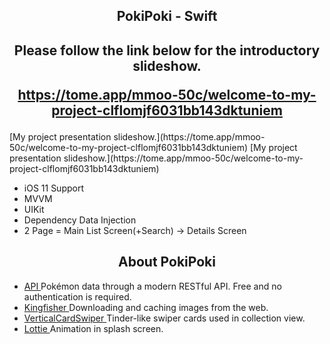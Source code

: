<h2 align="center">
PokiPoki - Swift </a> 
</h2>

<h2 align="center">
  Please follow the link below for the introductory slideshow.
  
https://tome.app/mmoo-50c/welcome-to-my-project-clflomjf6031bb143dktuniem </a>
</h2>
[My project presentation slideshow.](https://tome.app/mmoo-50c/welcome-to-my-project-clflomjf6031bb143dktuniem)
[My project presentation slideshow.](https://tome.app/mmoo-50c/welcome-to-my-project-clflomjf6031bb143dktuniem)


- iOS 11 Support
- MVVM
- UIKit
- Dependency Data Injection
- 2 Page =  Main List Screen(+Search)  -> Details Screen 
<h2 align="center">
About PokiPoki </a> 
</h2>

- [API ](https://pokeapi.co) Pokémon data through a modern RESTful API. Free and no authentication is required.
- [Kingfisher ](https://github.com/onevcat/Kingfisher) Downloading and caching images from the web.
- [VerticalCardSwiper ](https://github.com/JoniVR/VerticalCardSwiper) Tinder-like swiper cards used in collection view.
- [Lottie ](https://github.com/airbnb/lottie-ios) Animation in splash screen.


